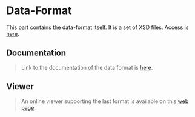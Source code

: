 # Data-Format
This part contains the data-format itself.
It is a set of XSD files. Access is [here][xsdFiles].

## Documentation
> Link to the documentation of the data format is [here][dataformat].

## Viewer
> An online viewer supporting the last format is available on this [web page][viewer].



[dataformat]: <https://openhcmstandard.github.io/Data-Format/>
[viewer]: <https://openhcmstandard.github.io/OpenHCMViewer/>
[xsdFiles]: <https://openhcmstandard.github.io/Data-Format/OpenHCM-Files/>